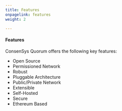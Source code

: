 ```yaml
---
title: Features
onpagelink: features
weight: 2

---
```


#### **Features**

ConsenSys Quorum offers the following key features:

*   Open Source
*   Permissioned Network
*   Robust
*   Pluggable Architecture
*   Public/Private Network
*   Extensible
*   Self-Hosted
*   Secure
*   Ethereum Based
 